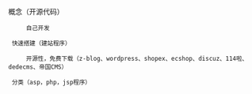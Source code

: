 概念（开源代码）

         自己开发

	 快速搭建（建站程序）

         开源性，免费下载（z-blog、wordpress、shopex、ecshop、discuz、114啦、dedecms、帝国CMS）

	 分类（asp，php，jsp程序）

